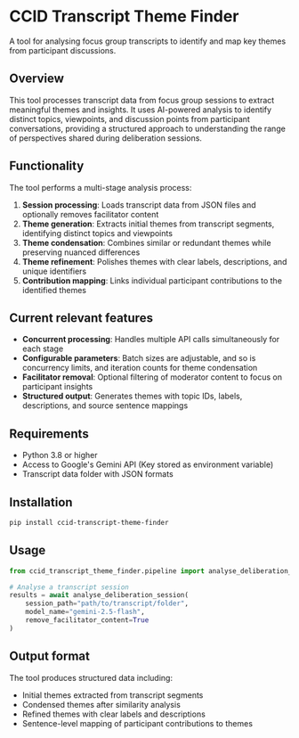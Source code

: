 # CCID Transcript Theme Finder

A tool for analysing focus group transcripts to identify and map key themes from participant discussions.

## Overview

This tool processes transcript data from focus group sessions to extract meaningful themes and insights. It uses AI-powered analysis to identify distinct topics, viewpoints, and discussion points from participant conversations, providing a structured approach to understanding the range of perspectives shared during deliberation sessions.

## Functionality

The tool performs a multi-stage analysis process:

1. **Session processing**: Loads transcript data from JSON files and optionally removes facilitator content
2. **Theme generation**: Extracts initial themes from transcript segments, identifying distinct topics and viewpoints
3. **Theme condensation**: Combines similar or redundant themes while preserving nuanced differences
4. **Theme refinement**: Polishes themes with clear labels, descriptions, and unique identifiers
5. **Contribution mapping**: Links individual participant contributions to the identified themes

## Current relevant features

- **Concurrent processing**: Handles multiple API calls simultaneously for each stage
- **Configurable parameters**: Batch sizes are adjustable, and so is concurrency limits, and iteration counts for theme condensation
- **Facilitator removal**: Optional filtering of moderator content to focus on participant insights
- **Structured output**: Generates themes with topic IDs, labels, descriptions, and source sentence mappings

## Requirements

- Python 3.8 or higher
- Access to Google's Gemini API (Key stored as environment variable)
- Transcript data folder with JSON formats

## Installation

```bash
pip install ccid-transcript-theme-finder
```

## Usage

```python
from ccid_transcript_theme_finder.pipeline import analyse_deliberation_session

# Analyse a transcript session
results = await analyse_deliberation_session(
    session_path="path/to/transcript/folder",
    model_name="gemini-2.5-flash",
    remove_facilitator_content=True
)
```

## Output format

The tool produces structured data including:
- Initial themes extracted from transcript segments
- Condensed themes after similarity analysis
- Refined themes with clear labels and descriptions
- Sentence-level mapping of participant contributions to themes
